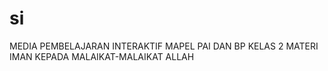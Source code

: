 # si
MEDIA PEMBELAJARAN INTERAKTIF MAPEL PAI DAN BP KELAS 2 MATERI  IMAN KEPADA MALAIKAT-MALAIKAT ALLAH
